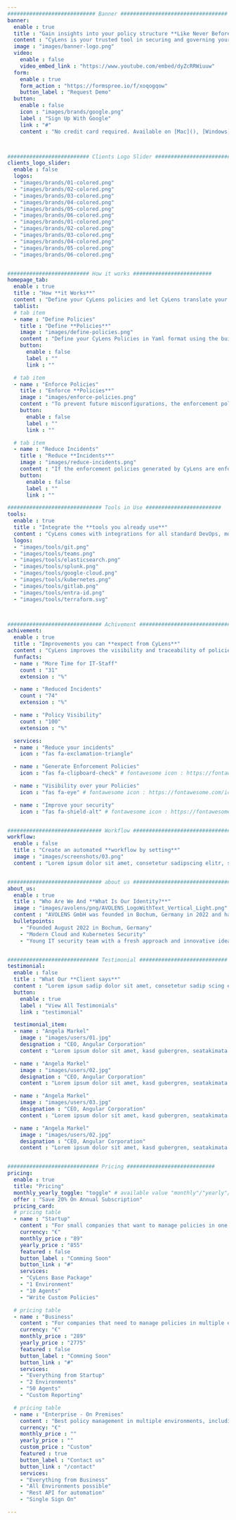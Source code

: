 ```yaml
---
############################ Banner ##################################
banner:
  enable : true
  title : "Gain insights into your policy structure **Like Never Before**"
  content : "CyLens is your trusted tool in securing and governing your different environments. With CyLens, you can take control of your environment's security, compliance, and governance."
  image : "images/banner-logo.png"
  video:
    enable : false
    video_embed_link : "https://www.youtube.com/embed/dyZcRRWiuuw"
  form:
    enable : true
    form_action : "https://formspree.io/f/xoqogqow"
    button_label : "Request Demo"
  button:
    enable : false
    icon : "images/brands/google.png"
    label : "Sign Up With Google"
    link : "#"
    content : "No credit card required. Available on [Mac](), [Windows](), [iOS](), & [Android]()"



########################## Clients Logo Slider #########################
clients_logo_slider:
  enable : false
  logos:
  - "images/brands/01-colored.png"
  - "images/brands/02-colored.png"
  - "images/brands/03-colored.png"
  - "images/brands/04-colored.png"
  - "images/brands/05-colored.png"
  - "images/brands/06-colored.png"
  - "images/brands/01-colored.png"
  - "images/brands/02-colored.png"
  - "images/brands/03-colored.png"
  - "images/brands/04-colored.png"
  - "images/brands/05-colored.png"
  - "images/brands/06-colored.png"


########################## How it works #########################
homepage_tab:
  enable : true
  title : "How **it Works**"
  content : "Define your CyLens policies and let CyLens translate your policies into corresponding enforcement policies. When the enforcement policies are deployed, future misconfigurations are prevented."
  tablist:
  # tab item
  - name : "Define Policies"
    title : "Define **Policies**"
    image : "images/define-policies.png"
    content : "Define your CyLens Policies in Yaml format using the builtin CyLens Policy Editor or use one of the CyLens Policy Sets. For each resource supported by CyLens, all APIs are available. The policies can be easily installed from a Git with any CI/CD tool."
    button:
      enable : false
      label : ""
      link : ""

  # tab item
  - name : "Enforce Policies"
    title : "Enforce **Policies**"
    image : "images/enforce-policies.png"
    content : "To prevent future misconfigurations, the enforcement policies generated by CyLens should be implemented. The user is responsible for applying the enforcement policies to ensure that manual workflows can be adhered to. CyLens can store the generated policies in a supported storage location, e.g. Git."
    button:
      enable : false
      label : ""
      link : ""

  # tab item
  - name : "Reduce Incidents"
    title : "Reduce **Incidents**"
    image : "images/reduce-incidents.png"
    content : "If the enforcement policies generated by CyLens are enforced in the corresponding environments, these misconfigurations can no longer occur. The enforcement policies prevent misconfigurations when creating or modifying resources. Since CyLens does not perform the enforcement itself, there is a dependency on the policy system of the environments when enforcing policies."
    button:
      enable : false
      label : ""
      link : ""

############################## Tools in Use ########################
tools:
  enable : true
  title : "Integrate the **tools you already use**"
  content : "CyLens comes with integrations for all standard DevOps, monitoring and Git tools. In addition, the enforcement policies are stored in Terrafrom format or as a ready to deploy shellscript."
  logos:
  - "images/tools/git.png"
  - "images/tools/teams.png"
  - "images/tools/elasticsearch.png"
  - "images/tools/splunk.png"
  - "images/tools/google-cloud.png"
  - "images/tools/kubernetes.png"
  - "images/tools/gitlab.png"
  - "images/tools/entra-id.png"
  - "images/tools/terraform.svg"



############################## Achivement ##############################
achivement:
  enable : true
  title : "Improvements you can **expect from CyLens**"
  content : "CyLens improves the visibility and traceability of policies. In addition, the policies for enforcing configurations are generated by CyLens."
  funfacts:
  - name : "More Time for IT-Staff"
    count : "31"
    extension : "%"

  - name : "Reduced Incidents"
    count : "74"
    extension : "%"

  - name : "Policy Visibility"
    count : "100"
    extension : "%"

  services:
  - name : "Reduce your incidents"
    icon : "fas fa-exclamation-triangle"

  - name : "Generate Enforcement Policies"
    icon : "fas fa-clipboard-check" # fontawesome icon : https://fontawesome.com/icons

  - name : "Visibility over your Policies"
    icon : "fas fa-eye" # fontawesome icon : https://fontawesome.com/icons

  - name : "Improve your security"
    icon : "fas fa-shield-alt" # fontawesome icon : https://fontawesome.com/icons


############################## Workflow ################################
workflow:
  enable : false
  title : "Create an automated **workflow by setting**"
  image : "images/screenshots/03.png"
  content : "Lorem ipsum dolor sit amet, consetetur sadipscing elitr, sed diam nonumy eirmod tempor invidunt ut labore et dolore magna aliquyam erat sed."


############################## about us ################################
about_us:
  enable : true
  title : "Who Are We And **What Is Our Identity?**"
  image : "images/avolens/png/AVOLENS_LogoWithText_Vertical_Light.png"
  content : "AVOLENS GmbH was founded in Bochum, Germany in 2022 and has been dealing with cloud and Kubernetes security ever since. In addition to classic consulting and training, AVOLENS GmbH also provides security evaluation of cloud and Kubernetes environments."
  bulletpoints:
    - "Founded August 2022 in Bochum, Germany"
    - "Modern Cloud and Kubernetes Security"
    - "Young IT security team with a fresh approach and innovative ideas"


############################# Testimonial ############################
testimonial:
  enable : false
  title : "What Our **Client says**"
  content : "Lorem ipsum sadip dolor sit amet, consetetur sadip scing elitr, diam nonumy eirmod tempor invi duntut labore et dolore magna aliquyam erat, sed diam"
  button:
    enable : true
    label : "View All Testimonials"
    link : "testimonial"

  testimonial_item:
  - name : "Angela Markel"
    image : "images/users/01.jpg"
    designation : "CEO, Angular Corporation"
    content : "Lorem ipsum dolor sit amet, kasd gubergren, seatakimata dolores et rebum stetclita"

  - name : "Angela Markel"
    image : "images/users/02.jpg"
    designation : "CEO, Angular Corporation"
    content : "Lorem ipsum dolor sit amet, kasd gubergren, seatakimata dolores et rebum stetclita"

  - name : "Angela Markel"
    image : "images/users/03.jpg"
    designation : "CEO, Angular Corporation"
    content : "Lorem ipsum dolor sit amet, kasd gubergren, seatakimata dolores et rebum stetclita"

  - name : "Angela Markel"
    image : "images/users/02.jpg"
    designation : "CEO, Angular Corporation"
    content : "Lorem ipsum dolor sit amet, kasd gubergren, seatakimata dolores et rebum stetclita"


############################# Pricing ############################
pricing:
  enable : true
  title: "Pricing"
  monthly_yearly_toggle: "toggle" # available value "monthly"/"yearly"/"toggle"
  offer : "Save 20% On Annual Subscription"
  pricing_card:
  # pricing table
  - name : "Startup"
    content : "For small companies that want to manage policies in one environment."
    currency: "€"
    monthly_price : "89"
    yearly_price : "855"
    featured : false
    button_label : "Comming Soon"
    button_link : "#"
    services:
    - "CyLens Base Package"
    - "1 Environment"
    - "10 Agents"
    - "Write Custom Policies"

  # pricing table
  - name : "Business"
    content : "For companies that need to manage policies in multiple environments."
    currency: "€"
    monthly_price : "289"
    yearly_price : "2775"
    featured : false
    button_label : "Comming Soon"
    button_link : "#"
    services:
    - "Everything from Startup"
    - "2 Environments"
    - "50 Agents"
    - "Custom Reporting"

  # pricing table
  - name : "Enterprise - On Premises"
    content : "Best policy management in multiple environments, including all features."
    currency: "€"
    monthly_price : ""
    yearly_price : ""
    custom_price : "Custom"
    featured : true
    button_label : "Contact us"
    button_link : "/contact"
    services:
    - "Everything from Business"
    - "All Environments possible"
    - "Rest API for automation"
    - "Single Sign On"

---
```

